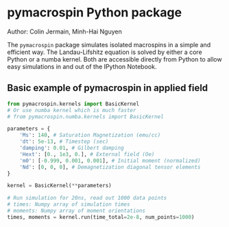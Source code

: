 # pymacrospin Python package #

Author: Colin Jermain, Minh-Hai Nguyen

The `pymacrospin` package simulates isolated macrospins in a simple and efficient way. The Landau-Lifshitz equation is solved by either a core Python or a numba kernel. Both are accessible directly from Python to allow easy simulations in and out of the IPython Notebook.

## Basic example of pymacrospin in applied field ##

```python
from pymacrospin.kernels import BasicKernel
# Or use numba kernel which is much faster
# from pymacrospin.numba.kernels import BasicKernel

parameters = {
    'Ms': 140, # Saturation Magnetization (emu/cc)
    'dt': 5e-13, # Timestep (sec)
    'damping': 0.01, # Gilbert damping
    'Hext': [0., 1e3, 0.], # External field (Oe)
    'm0': [-0.999, 0.001, 0.001], # Initial moment (normalized)
    'Nd': [0, 0, 0], # Demagnetization diagonal tensor elements
}

kernel = BasicKernel(**parameters)

# Run simulation for 20ns, read out 1000 data points
# times: Numpy array of simulation times
# moments: Numpy array of moment orientations
times, moments = kernel.run(time_total=2e-8, num_points=1000)
```

